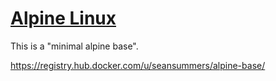 [Alpine Linux](http://www.alpinelinux.org/)
============

This is a "minimal alpine base".

https://registry.hub.docker.com/u/seansummers/alpine-base/

